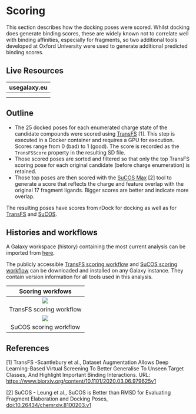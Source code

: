 # Scoring

This section describes how the docking poses were scored. Whilst docking does generate binding scores, these are
widely known not to correlate well with binding affinities, especially for fragments, so two additional tools developed at
Oxford University were used to generate additional predicted binding scores.

## Live Resources

| usegalaxy.eu | 
|:--------:|
| <FlatShield label="history" message="view" href="https://usegalaxy.eu/u/timdudgeon/h/mpro-x0161" alt="Galaxy history" /> | 
| <FlatShield label="workflow" message="run" href="https://usegalaxy.eu/u/sbray/w/mpro-transfs-scoring" alt="Galaxy workflow" />  <FlatShield label="workflow" message="run" href="https://usegalaxy.eu/u/sbray/w/mpro-sucos-scoring" alt="Galaxy workflow" /> | 


## Outline

- The 25 docked poses for each enumerated charge state of the candidate compounds were scored using [TransFS](https://usegalaxy.eu/root?tool_id=xchem_pose_scoring) [1]. This step
is executed in a Docker container and requires a GPU for execution. Scores range from 0 (bad) to 1 (good). The score is
recorded as the `TransFSScore` property in the resulting SD file.
- Those scored poses are sorted and filtered so that only the top TransFS scoring pose for each original candidate (before
charge enumeration) is retained.
- Those top poses are then scored with the [SuCOS Max](https://usegalaxy.eu/root?tool_id=toolshed.g2.bx.psu.edu/repos/bgruening/sucos_max_score/sucos_max_score) [2] tool to generate a score that reflects the charge and feature overlap with the original 17 fragment ligands. Bigger scores are better and indicate more overlap.

The resulting poses have scores from rDock for docking as well as for [TransFS](https://usegalaxy.eu/root?tool_id=xchem_pose_scoring) and [SuCOS](https://usegalaxy.eu/root?tool_id=toolshed.g2.bx.psu.edu/repos/bgruening/sucos_max_score/sucos_max_score).

## Histories and workflows

A Galaxy workspace (history) containing the most current analysis can be imported from [here](https://usegalaxy.eu/u/timdudgeon/h/mpro-x0161).

The publicly accessible [TransFS scoring workflow](https://usegalaxy.eu/u/sbray/w/mpro-transfs-scoring) and [SuCOS scoring workflow](https://usegalaxy.eu/u/sbray/w/mpro-sucos-scoring) can be downloaded and installed on any Galaxy instance. They contain version information for all tools used in this analysis.

| Scoring workfows  |
|:----------------:|
|![](./w-transFS-scoring.png) |
| TransFS scoring workflow <FlatShield label="workflow" message="run" href="https://usegalaxy.eu/u/sbray/w/mpro-transfs-scoring" alt="Galaxy workflow" /> |
|![](./w-SuCOS-scoring.png)|
| SuCOS scoring workflow <FlatShield label="workflow" message="run" href="https://usegalaxy.eu/u/sbray/w/mpro-sucos-scoring" alt="Galaxy workflow" /> |




## References

[1] TransFS -Scantlebury et al., Dataset Augmentation Allows Deep Learning-Based Virtual Screening To Better Generalise To Unseen Target Classes, And Highlight Important Binding Interactions. URL: https://www.biorxiv.org/content/10.1101/2020.03.06.979625v1 

[2] SuCOS - Leung et al., SuCOS is Better than RMSD for Evaluating Fragment Elaboration and Docking Poses, [doi:10.26434/chemrxiv.8100203.v1](https://chemrxiv.org/articles/SuCOS_is_Better_than_RMSD_for_Evaluating_Fragment_Elaboration_and_Docking_Poses/8100203/1)
